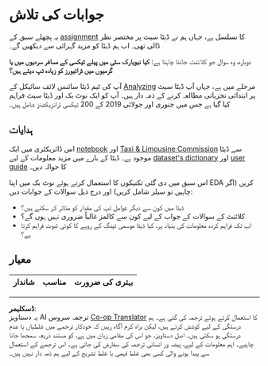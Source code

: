 <!--
CO_OP_TRANSLATOR_METADATA:
{
  "original_hash": "fcc7547171f4530f159676dd73ed772e",
  "translation_date": "2025-08-27T09:57:30+00:00",
  "source_file": "4-Data-Science-Lifecycle/15-analyzing/assignment.md",
  "language_code": "ur"
}
-->
# جوابات کی تلاش

یہ پچھلے سبق کے [assignment](../14-Introduction/assignment.md) کا تسلسل ہے، جہاں ہم نے ڈیٹا سیٹ پر مختصر نظر ڈالی تھی۔ اب ہم ڈیٹا کو مزید گہرائی سے دیکھیں گے۔

دوبارہ، وہ سوال جو کلائنٹ جاننا چاہتا ہے: **کیا نیویارک سٹی میں پیلے ٹیکسی کے مسافر سردیوں میں یا گرمیوں میں ڈرائیورز کو زیادہ ٹپ دیتے ہیں؟**

آپ کی ٹیم ڈیٹا سائنس لائف سائیکل کے [Analyzing](README.md) مرحلے میں ہے، جہاں آپ ڈیٹا سیٹ پر ابتدائی تجزیاتی مطالعہ کرنے کے ذمہ دار ہیں۔ آپ کو ایک نوٹ بک اور ڈیٹا سیٹ فراہم کیا گیا ہے جس میں جنوری اور جولائی 2019 کے 200 ٹیکسی ٹرانزیکشنز شامل ہیں۔

## ہدایات

اس ڈائریکٹری میں ایک [notebook](assignment.ipynb) اور [Taxi & Limousine Commission](https://docs.microsoft.com/en-us/azure/open-datasets/dataset-taxi-yellow?tabs=azureml-opendatasets) سے ڈیٹا موجود ہے۔ ڈیٹا کے بارے میں مزید معلومات کے لیے [dataset's dictionary](https://www1.nyc.gov/assets/tlc/downloads/pdf/data_dictionary_trip_records_yellow.pdf) اور [user guide](https://www1.nyc.gov/assets/tlc/downloads/pdf/trip_record_user_guide.pdf) کا حوالہ دیں۔

اس سبق میں دی گئی تکنیکوں کا استعمال کرتے ہوئے نوٹ بک میں اپنا EDA کریں (اگر چاہیں تو سیلز شامل کریں) اور درج ذیل سوالات کے جوابات دیں:

- ڈیٹا میں کون سے دیگر عوامل ٹپ کی مقدار کو متاثر کر سکتے ہیں؟
- کلائنٹ کے سوالات کے جواب کے لیے کون سے کالمز غالباً ضروری نہیں ہوں گے؟
- اب تک فراہم کردہ معلومات کی بنیاد پر، کیا ڈیٹا موسمی ٹپنگ کے رویے کا کوئی ثبوت فراہم کرتا ہے؟

## معیار

شاندار | مناسب | بہتری کی ضرورت
--- | --- | ---

---

**ڈسکلیمر**:  
یہ دستاویز AI ترجمہ سروس [Co-op Translator](https://github.com/Azure/co-op-translator) کا استعمال کرتے ہوئے ترجمہ کی گئی ہے۔ ہم درستگی کے لیے کوشش کرتے ہیں، لیکن براہ کرم آگاہ رہیں کہ خودکار ترجمے میں غلطیاں یا عدم درستگی ہو سکتی ہیں۔ اصل دستاویز، جو اس کی مقامی زبان میں ہے، کو مستند ذریعہ سمجھا جانا چاہیے۔ اہم معلومات کے لیے، پیشہ ور انسانی ترجمہ کی سفارش کی جاتی ہے۔ اس ترجمے کے استعمال سے پیدا ہونے والی کسی بھی غلط فہمی یا غلط تشریح کے لیے ہم ذمہ دار نہیں ہیں۔